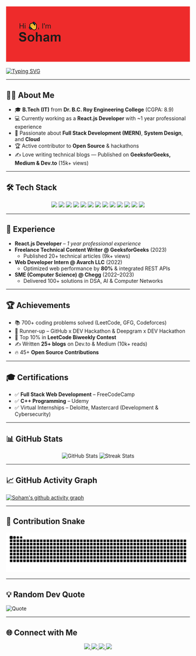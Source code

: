 <p align="center">
  <img src="https://github.com/Soham-0047/Soham-0047/blob/main/images/back.png" />
</p>

<!-- Typing Animation -->
[![Typing SVG](https://readme-typing-svg.herokuapp.com?font=Fira+Code&duration=3000&pause=1000&color=F75C7E&center=true&vCenter=true&width=600&lines=Hi+%F0%9F%91%8B%2C+I'm+Soham+Roy;React.js+Developer;Full+Stack+Developer;Open+Source+Contributor;Tech+Blogger)](https://git.io/typing-svg)

---

## 👨‍💻 About Me
- 🎓 **B.Tech (IT)** from **Dr. B.C. Roy Engineering College** (CGPA: 8.9)  
- 💻 Currently working as a **React.js Developer** with ~1 year professional experience  
- 🌱 Passionate about **Full Stack Development (MERN)**, **System Design**, and **Cloud**  
- 🏆 Active contributor to **Open Source** & hackathons  
- ✍️ Love writing technical blogs — Published on **GeeksforGeeks, Medium & Dev.to** (15k+ views)  

---

## 🛠️ Tech Stack
<p align="center">
  <img src="https://img.shields.io/badge/-C++-00599C?style=flat&logo=c%2B%2B"/>
  <img src="https://img.shields.io/badge/-Python-3776AB?style=flat&logo=python"/>
  <img src="https://img.shields.io/badge/-Java-E34A86?style=flat&logo=java"/>
  <img src="https://img.shields.io/badge/-JavaScript-F7DF1E?style=flat&logo=javascript"/>
  <img src="https://img.shields.io/badge/-React-61DAFB?style=flat&logo=react"/>
  <img src="https://img.shields.io/badge/-Redux-764ABC?style=flat&logo=redux"/>
  <img src="https://img.shields.io/badge/-Node.js-339933?style=flat&logo=node.js"/>
  <img src="https://img.shields.io/badge/-Express.js-000000?style=flat&logo=express"/>
  <img src="https://img.shields.io/badge/-MongoDB-47A248?style=flat&logo=mongodb"/>
  <img src="https://img.shields.io/badge/-MySQL-4479A1?style=flat&logo=mysql"/>
  <img src="https://img.shields.io/badge/-Git-F05032?style=flat&logo=git"/>
  <img src="https://img.shields.io/badge/-GitHub-181717?style=flat&logo=github"/>
  <img src="https://img.shields.io/badge/-Linux-FCC624?style=flat&logo=linux"/>
</p>

---

## 💼 Experience
- **React.js Developer** – *1 year professional experience*  
- **Freelance Technical Content Writer @ GeeksforGeeks** (2023)  
  - Published 20+ technical articles (9k+ views)  
- **Web Developer Intern @ Avarch LLC** (2022)  
  - Optimized web performance by **80%** & integrated REST APIs  
- **SME (Computer Science) @ Chegg** (2022–2023)  
  - Delivered 100+ solutions in DSA, AI & Computer Networks  

---

## 🏆 Achievements
- 📚 700+ coding problems solved (LeetCode, GFG, Codeforces)  
- 🥈 Runner-up – GitHub x DEV Hackathon & Deepgram x DEV Hackathon  
- 🌟 Top 10% in **LeetCode Biweekly Contest**  
- ✍️ Written **25+ blogs** on Dev.to & Medium (10k+ reads)  
- 🔥 45+ **Open Source Contributions**  

---

## 🎓 Certifications
- ✅ **Full Stack Web Development** – FreeCodeCamp  
- ✅ **C++ Programming** – Udemy  
- ✅ Virtual Internships – Deloitte, Mastercard (Development & Cybersecurity)  

---

## 📊 GitHub Stats
<p align="center">
  <img src="https://github-readme-stats.vercel.app/api?username=Soham-0047&show_icons=true&theme=radical" alt="GitHub Stats" height="180"/>
  <img src="https://github-readme-streak-stats.herokuapp.com/?user=Soham-0047&theme=radical" alt="Streak Stats" height="180"/>
</p>

---

## 📈 GitHub Activity Graph
[![Soham's github activity graph](https://github-readme-activity-graph.vercel.app/graph?username=Soham-0047&theme=dracula)](https://github.com/ashutosh00710/github-readme-activity-graph)

---

## 🐍 Contribution Snake
![snake gif](https://raw.githubusercontent.com/Soham-0047/Soham-0047/output/snake.svg)

---

## 💡 Random Dev Quote
![Quote](https://quotes-github-readme.vercel.app/api?type=horizontal&theme=radical)

---

## 🌐 Connect with Me
<p align="center">
  <a href="https://www.linkedin.com/in/soham-roy-/" target="_blank">
    <img src="https://img.shields.io/badge/-LinkedIn-blue?style=flat&logo=linkedin"/>
  </a>
  <a href="mailto:we.are@xyz.com">
    <img src="https://img.shields.io/badge/-Email-D14836?style=flat&logo=gmail&logoColor=white"/>
  </a>
  <a href="https://dev.to/soham0047" target="_blank">
    <img src="https://img.shields.io/badge/-Dev.to-0A0A0A?style=flat&logo=dev.to"/>
  </a>
  <a href="https://medium.com/@soham0047" target="_blank">
    <img src="https://img.shields.io/badge/-Medium-12100E?style=flat&logo=medium"/>
  </a>
</p>
